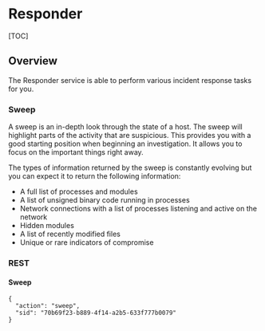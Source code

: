 # Responder

[TOC]

## Overview
The Responder service is able to perform various incident response tasks for you.

### Sweep
A sweep is an in-depth look through the state of a host. The sweep will highlight parts of the activity that are suspicious. This provides you with a good starting position when beginning an investigation. It allows you to focus on the important things right away.

The types of information returned by the sweep is constantly evolving but you can expect it to return the following information:

* A full list of processes and modules
* A list of unsigned binary code running in processes
* Network connections with a list of processes listening and active on the network
* Hidden modules
* A list of recently modified files
* Unique or rare indicators of compromise

### REST

#### Sweep
```
{
  "action": "sweep",
  "sid": "70b69f23-b889-4f14-a2b5-633f777b0079"
}
```
